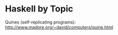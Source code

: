 # Haskell by Topic

Quines (self-replicating programs):
http://www.madore.org/~david/computers/quine.html


